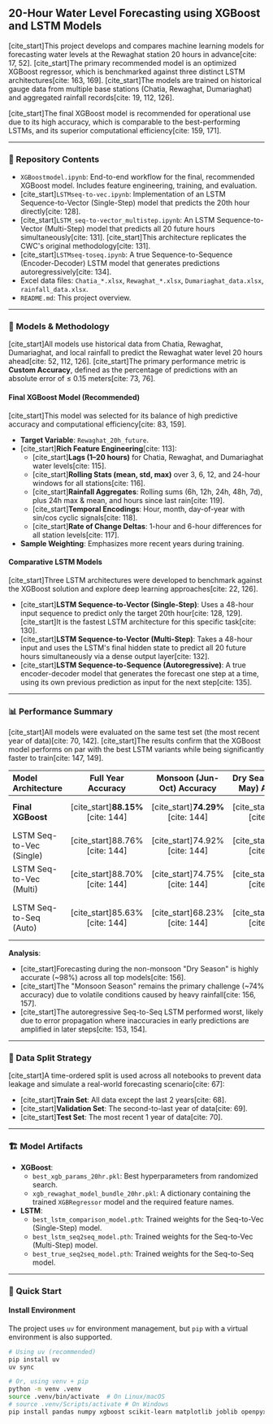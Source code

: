 ## 20-Hour Water Level Forecasting using XGBoost and LSTM Models

[cite_start]This project develops and compares machine learning models for forecasting water levels at the Rewaghat station 20 hours in advance[cite: 17, 52]. [cite_start]The primary recommended model is an optimized XGBoost regressor, which is benchmarked against three distinct LSTM architectures[cite: 163, 169]. [cite_start]The models are trained on historical gauge data from multiple base stations (Chatia, Rewaghat, Dumariaghat) and aggregated rainfall records[cite: 19, 112, 126].

[cite_start]The final XGBoost model is recommended for operational use due to its high accuracy, which is comparable to the best-performing LSTMs, and its superior computational efficiency[cite: 159, 171].

---

### 📂 Repository Contents

* `XGBoostmodel.ipynb`: End-to-end workflow for the final, recommended XGBoost model. Includes feature engineering, training, and evaluation.
* [cite_start]`LSTMseq-to-vec.ipynb`: Implementation of an LSTM Sequence-to-Vector (Single-Step) model that predicts the 20th hour directly[cite: 128].
* [cite_start]`LSTM_seq-to-vector_multistep.ipynb`: An LSTM Sequence-to-Vector (Multi-Step) model that predicts all 20 future hours simultaneously[cite: 131]. [cite_start]This architecture replicates the CWC's original methodology[cite: 131].
* [cite_start]`LSTMseq-toseq.ipynb`: A true Sequence-to-Sequence (Encoder-Decoder) LSTM model that generates predictions autoregressively[cite: 134].
* Excel data files: `Chatia_*.xlsx`, `Rewaghat_*.xlsx`, `Dumariaghat_data.xlsx`, `rainfall_data.xlsx`.
* `README.md`: This project overview.

---

### 🎯 Models & Methodology

[cite_start]All models use historical data from Chatia, Rewaghat, Dumariaghat, and local rainfall to predict the Rewaghat water level 20 hours ahead[cite: 52, 112, 126]. [cite_start]The primary performance metric is **Custom Accuracy**, defined as the percentage of predictions with an absolute error of ≤ 0.15 meters[cite: 73, 76].

#### Final XGBoost Model (Recommended)

[cite_start]This model was selected for its balance of high predictive accuracy and computational efficiency[cite: 83, 159].
* **Target Variable**: `Rewaghat_20h_future`.
* [cite_start]**Rich Feature Engineering**[cite: 113]:
    * [cite_start]**Lags (1–20 hours)** for Chatia, Rewaghat, and Dumariaghat water levels[cite: 115].
    * [cite_start]**Rolling Stats (mean, std, max)** over 3, 6, 12, and 24-hour windows for all stations[cite: 116].
    * [cite_start]**Rainfall Aggregates**: Rolling sums (6h, 12h, 24h, 48h, 7d), plus 24h max & mean, and hours since last rain[cite: 119].
    * [cite_start]**Temporal Encodings**: Hour, month, day-of-year with sin/cos cyclic signals[cite: 118].
    * [cite_start]**Rate of Change Deltas**: 1-hour and 6-hour differences for all station levels[cite: 117].
* **Sample Weighting**: Emphasizes more recent years during training.

#### Comparative LSTM Models

[cite_start]Three LSTM architectures were developed to benchmark against the XGBoost solution and explore deep learning approaches[cite: 22, 126].
* [cite_start]**LSTM Sequence-to-Vector (Single-Step)**: Uses a 48-hour input sequence to predict only the target 20th hour[cite: 128, 129]. [cite_start]It is the fastest LSTM architecture for this specific task[cite: 130].
* [cite_start]**LSTM Sequence-to-Vector (Multi-Step)**: Takes a 48-hour input and uses the LSTM's final hidden state to predict all 20 future hours simultaneously via a dense output layer[cite: 132].
* [cite_start]**LSTM Sequence-to-Sequence (Autoregressive)**: A true encoder-decoder model that generates the forecast one step at a time, using its own previous prediction as input for the next step[cite: 135].

---

### 📊 Performance Summary

[cite_start]All models were evaluated on the same test set (the most recent year of data)[cite: 70, 142]. [cite_start]The results confirm that the XGBoost model performs on par with the best LSTM variants while being significantly faster to train[cite: 147, 149].

| Model Architecture | Full Year Accuracy | Monsoon (Jun-Oct) Accuracy | Dry Season (Nov-May) Accuracy | Notes |
| :--- | :---: | :---: | :---: | :--- |
| **Final XGBoost** | [cite_start]**88.15%** [cite: 144] | [cite_start]**74.29%** [cite: 144] | [cite_start]**97.94%** [cite: 144] | [cite_start]**Recommended model; computationally efficient.** [cite: 144, 159] |
| LSTM Seq-to-Vec (Single) | [cite_start]88.76% [cite: 144] | [cite_start]74.92% [cite: 144] | [cite_start]98.81% [cite: 144] | Predicts only the 20th hour. [cite_start]Highest accuracy. [cite: 144] |
| LSTM Seq-to-Vec (Multi) | [cite_start]88.70% [cite: 144] | [cite_start]74.75% [cite: 144] | [cite_start]98.83% [cite: 144] | [cite_start]Replicates CWC's original method. [cite: 144] |
| LSTM Seq-to-Seq (Auto) | [cite_start]85.63% [cite: 144] | [cite_start]68.23% [cite: 144] | [cite_start]98.26% [cite: 144] | [cite_start]Weakest performer, prone to error propagation. [cite: 144, 154] |

**Analysis**:
* [cite_start]Forecasting during the non-monsoon "Dry Season" is highly accurate (~98%) across all top models[cite: 156].
* [cite_start]The "Monsoon Season" remains the primary challenge (~74% accuracy) due to volatile conditions caused by heavy rainfall[cite: 156, 157].
* [cite_start]The autoregressive Seq-to-Seq LSTM performed worst, likely due to error propagation where inaccuracies in early predictions are amplified in later steps[cite: 153, 154].

---

### 💾 Data Split Strategy

[cite_start]A time-ordered split is used across all notebooks to prevent data leakage and simulate a real-world forecasting scenario[cite: 67]:
* [cite_start]**Train Set**: All data except the last 2 years[cite: 68].
* [cite_start]**Validation Set**: The second-to-last year of data[cite: 69].
* [cite_start]**Test Set**: The most recent 1 year of data[cite: 70].

---

### 🏗️ Model Artifacts

* **XGBoost**:
    * `best_xgb_params_20hr.pkl`: Best hyperparameters from randomized search.
    * `xgb_rewaghat_model_bundle_20hr.pkl`: A dictionary containing the trained `XGBRegressor` model and the required feature names.
* **LSTM**:
    * `best_lstm_comparison_model.pth`: Trained weights for the Seq-to-Vec (Single-Step) model.
    * `best_lstm_seq2seq_model.pth`: Trained weights for the Seq-to-Vec (Multi-Step) model.
    * `best_true_seq2seq_model.pth`: Trained weights for the Seq-to-Seq model.

---

### 🚀 Quick Start

#### Install Environment
The project uses `uv` for environment management, but `pip` with a virtual environment is also supported.

```bash
# Using uv (recommended)
pip install uv
uv sync

# Or, using venv + pip
python -m venv .venv
source .venv/bin/activate  # On Linux/macOS
# source .venv/Scripts/activate # On Windows
pip install pandas numpy xgboost scikit-learn matplotlib joblib openpyxl torch